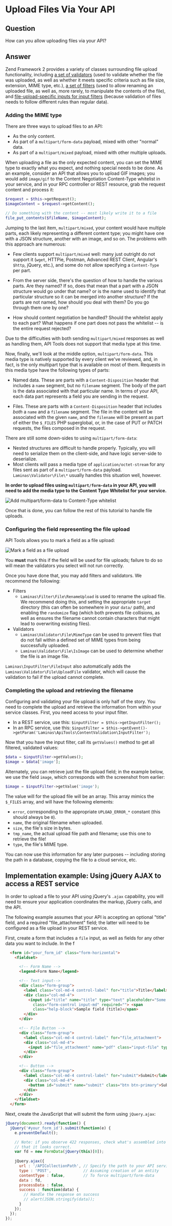 Upload Files Via Your API
=========================

Question
--------

How can you allow uploading files via your API?

Answer
------

Zend Framework 2 provides a variety of classes surrounding file upload functionality, including
[a set of validators](https://docs.laminas.dev/laminas-validator/validators/file/intro/)
(used to validate whether the file was uploaded, as well as whether it meets specific criteria such
as file size, extension, MIME type, etc.),
[a set of filters](https://docs.laminas.dev/laminas-filter/file/) (used to
allow renaming an uploaded file, as well as, more rarely, to manipulate the contents of the file),
and [file-upload-specific inputs for input filters](https://docs.laminas.dev/laminas-inputfilter/file-input/)
(because validation of files needs to follow different rules than regular data).

### Adding the MIME type

There are three ways to upload files to an API:

- As the only content.
- As part of a `multipart/form-data` payload, mixed with other "normal" data.
- As part of a `multipart/mixed` payload, mixed with other multiple uploads.

When uploading a file as the only expected content, you can set the MIME type to exactly what you
expect, and nothing special needs to be done. As an example, consider an API that allows you to
upload GIF images; you would add `image/gif` to the Content Negotiation Content-Type whitelist in
your service, and in your RPC controller or REST resource, grab the request content and process it:

```php
$request = $this->getRequest();
$imageContent = $request->getContent();

// Do something with the content -- most likely write it to a file
file_put_contents($fileName, $imageContent);
```

Jumping to the last item, `multipart/mixed`, your content would have multiple parts, each likely
representing a different content type; you might have one with a JSON structure, another with an
image, and so on. The problems with this approach are numerous:

- Few clients support `multipart/mixed` well: many just outright do not support it (`wget`,
  HTTPie, Postman, Advanced REST Client, Angular's `$http`, jQuery, etc.), and some do not allow
  specifying a `Content-Type` per part.

- From the server side, there's the question of how to handle the various parts. Are they named? If
  so, does that mean that a part with a JSON structure would go under that name? or is the name used
  to identify that particular structure so it can be merged into another structure? If the parts are
  not named, how should you deal with them? Do you go through them one by one?

- How should content negotiation be handled? Should the whitelist apply to each part? What happens
  if one part does not pass the whitelist -- is the entire request rejected?

Due to the difficulties with both sending `multipart/mixed` responses as well as handling them,
API Tools does not support that media type at this time.

Now, finally, we'll look at the middle option, `multipart/form-data`. This media type is natively
supported by every client we've reviewed, and, in fact, is the only multipart type that is available
on most of them. Requests in this media type have the following types of parts:

- Named data. These are parts with a `Content-Disposition` header that includes a `name` segment,
  but no `filename` segment. The body of the part is the data associated with that particular name.
  In terms of your API, each data part represents a field you are sending in the request.

- Files. These are parts with a `Content-Disposition` header that includes _both_ a `name` and a
  `filename` segment. The file in the content will be associated with the given `name`, and the
  `filename` will be present as part of either the `$_FILES` PHP superglobal, or, in the case of PUT
  or PATCH requests, the files composed in the request.

There are still some down-sides to using `multipart/form-data`:

- Nested structures are difficult to handle properly. Typically, you will need to serialize them on
  the client-side, and have logic server-side to deserialize.
- Most clients will pass a media type of `application/octet-stream` for any files sent as part of a
  `multipart/form-data` payload. `Laminas\Validator\File\*` usually handles this situation well,
  however.

**In order to upload files using `multipart/form-data` in your API, you will need to add the media
type to the Content Type Whitelist for your service.**

![Add multipart/form-data to Content-Type whitelist](/asset/api-tools-documentation/img/recipes-upload-files-to-api-content-type-whitelist.png)

Once that is done, you can follow the rest of this tutorial to handle file uploads.

### Configuring the field representing the file upload

API Tools allows you to mark a field as a file upload:

![Mark a field as a file upload](/asset/api-tools-documentation/img/recipes-upload-files-to-api-edit-field.png)

You **must** mark this if the field will be used for file uploads; failure to do so will mean the
validators you select will not run correctly.

Once you have done that, you may add filters and validators. We recommend the following:

- Filters
  - `Laminas\Filter\File\RenameUpload` is used to rename the upload file. We recommend doing this, and
    setting the appropriate `target` directory (this can often be somewhere in your `data/` path),
    and enabling the `randomize` flag (which both prevents file collisions, as well as ensures the
    filename cannot contain characters that might lead to overwriting existing files).
- Validators
  - `Laminas\Validator\File\MimeType` can be used to prevent files that do not fall within a defined
    set of MIME types from being successfully uploaded.
  - `Laminas\Validator\File\IsImage` can be used to determine whether the file is an image file.

`Laminas\InputFilter\FileInput` also automatically adds the `Laminas\Validator\File\UploadFile` validator,
which will cause the validation to fail if the upload cannot complete.

### Completing the upload and retrieving the filename

Configuring and validating your file upload is only half of the story. You need to complete the
upload and retrieve the information from within your service classes. First, you need access to your
input filter.

- In a REST service, use this: `$inputFilter = $this->getInputFilter();`
- In an RPC service, use this: `$inputFilter = $this->getEvent()->getParam('Laminas\ApiTools\ContentValidation\InputFilter');`

Now that you have the input filter, call its `getValues()` method to get all filtered, validated
values:

```php
$data = $inputFilter->getValues();
$image = $data['image'];
```

Alternately, you can retrieve just the file upload field; in the example below, we use the field
`image`, which corresponds with the screenshot from earlier:

```php
$image = $inputFilter->getValue('image');
```

The value will for the upload file will be an array. This array mimics the `$_FILES` array, and will
have the following elements:

- `error`, corresponding to the appropriate `UPLOAD_ERROR_*` constant (this should always be `0`).
- `name`, the original filename when uploaded.
- `size`, the file's size in bytes.
- `tmp_name`, the actual upload file path and filename; use this one to retrieve the file!
- `type`, the file's MIME type.

You can now use this information for any later purposes -- including storing the path in a database,
copying the file to a cloud service, etc.

## Implementation example: Using jQuery AJAX to access a REST service

In order to upload a file to your API using jQuery's `.ajax` capability, you will need to ensure
your application coordinates the markup, jQuery calls, and the API.

The following example assumes that your API is accepting an optional "title" field, and a required
"file_attachment" field; the latter will need to be configured as a file upload in your REST
service.

First, create a form that includes a `file` input, as well as fields for any other data you want to
include. In the f

```html
  <form id="your_form_id" class="form-horizontal">
    <fieldset>

      <!-- Form Name -->
      <legend>Form Name</legend>

      <!-- Text input-->
      <div class="form-group">
        <label class="col-md-4 control-label" for="title">Title</label>
        <div class="col-md-4">
          <input id="title" name="title" type="text" placeholder="Some title for your sample file"
            class="form-control input-md" required=""> <span
            class="help-block">Sample field (title)</span>
        </div>
      </div>

      <!-- File Button -->
      <div class="form-group">
        <label class="col-md-4 control-label" for="file_attachment">     (PDF)</label>
        <div class="col-md-4">
          <input id="file_attachment" name="pdf" class="input-file" type="file">
        </div>
      </div>

      <!-- Button -->
      <div class="form-group">
        <label class="col-md-4 control-label" for="submit">Submit</label>
        <div class="col-md-4">
          <button id="submit" name="submit" class="btn btn-primary">Submit AJAX upload with file</button>
        </div>
      </div>
    </fieldset>
  </form>

```

Next, create the JavaScript that will submit the form using `jQuery.ajax`:

```javascript
jQuery(document).ready(function() {
  jQuery('#your_form_id').submit(function(e) {
    e.preventDefault();

    // Note: if you observe 422 responses, check what's assembled into fd amd
    // that it looks correct.
    var fd = new FormData(jQuery(this)[0]);
    
    jQuery.ajax({
      url : '/APICollectionPath', // Specify the path to your API service
      type : 'POST',              // Assuming creation of an entity
      contentType : false,        // To force multipart/form-data
      data : fd,
      processData : false,
      success : function(data) {
        // Handle the response on success
        // alert(JSON.stringify(data));
      }
    });
  });
});
```
